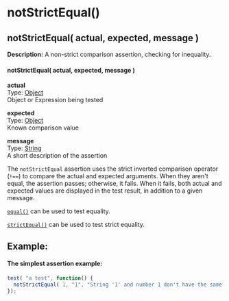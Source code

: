 # notStrictEqual()

## notStrictEqual( actual, expected, message )

**Description:** A non-strict comparison assertion, checking for inequality.

#### notStrictEqual( actual, expected, message )

**actual**  
Type: [Object](http://api.jquery.com/Types#Object)  
Object or Expression being tested

**expected**  
Type: [Object](http://api.jquery.com/Types#Object)  
Known comparison value

**message**  
Type: [String](http://api.jquery.com/Types#String)  
A short description of the assertion

The `notStrictEqual` assertion uses the strict inverted comparison operator (`!==`) to compare the actual and expected arguments. When they aren't equal, the assertion passes; otherwise, it fails. When it fails, both actual and expected values are displayed in the test result, in addition to a given message.

[`equal()`](http://api.qunitjs.com/equal) can be used to test equality.

[`strictEqual()`](http://api.qunitjs.com/strictEqual) can be used to test strict equality.

## Example:

#### The simplest assertion example:

```js
test( "a test", function() {
  notStrictEqual( 1, "1", "String '1' and number 1 don't have the same value" );
});
```